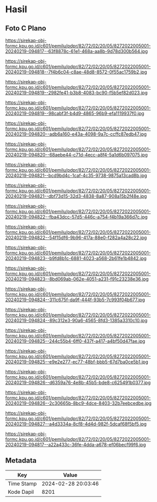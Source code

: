 # Hasil

## Foto C Plano

https://sirekap-obj-formc.kpu.go.id/c601/pemilu/pdpr/82/72/02/20/05/8272022005001-20240219-094817--63f8878c-61e1-468a-aa8b-9d78d300b564.jpg

https://sirekap-obj-formc.kpu.go.id/c601/pemilu/pdpr/82/72/02/20/05/8272022005001-20240219-094818--7f4b6c04-c8ae-48d8-8572-0f55ac1759b2.jpg

https://sirekap-obj-formc.kpu.go.id/c601/pemilu/pdpr/82/72/02/20/05/8272022005001-20240219-094819--2982fe41-b3b8-4083-bc90-f5b5ef82d023.jpg

https://sirekap-obj-formc.kpu.go.id/c601/pemilu/pdpr/82/72/02/20/05/8272022005001-20240219-094819--98cabf3f-b4d9-4865-96b9-efa1119937f0.jpg

https://sirekap-obj-formc.kpu.go.id/c601/pemilu/pdpr/82/72/02/20/05/8272022005001-20240219-094820--adb6a160-e43a-4098-9a7c-ccffc87edb47.jpg

https://sirekap-obj-formc.kpu.go.id/c601/pemilu/pdpr/82/72/02/20/05/8272022005001-20240219-094820--68aebe44-c71d-4ecc-a8f4-5a1d6b097075.jpg

https://sirekap-obj-formc.kpu.go.id/c601/pemilu/pdpr/82/72/02/20/05/8272022005001-20240219-094821--bcd9bd4c-1caf-4c35-9738-9875a13cad8b.jpg

https://sirekap-obj-formc.kpu.go.id/c601/pemilu/pdpr/82/72/02/20/05/8272022005001-20240219-094821--dbf73d15-32d3-4838-8a87-908a15b2f48e.jpg

https://sirekap-obj-formc.kpu.go.id/c601/pemilu/pdpr/82/72/02/20/05/8272022005001-20240219-094822--fba43dcc-57d5-446c-a754-f4b19a366d7c.jpg

https://sirekap-obj-formc.kpu.go.id/c601/pemilu/pdpr/82/72/02/20/05/8272022005001-20240219-094822--54f15df6-9b96-417a-88e0-f282a4a28c22.jpg

https://sirekap-obj-formc.kpu.go.id/c601/pemilu/pdpr/82/72/02/20/05/8272022005001-20240219-094823--b9fd8b1c-6881-4023-a568-2b61fe1b4842.jpg

https://sirekap-obj-formc.kpu.go.id/c601/pemilu/pdpr/82/72/02/20/05/8272022005001-20240219-094823--8bd069ab-062e-4051-a231-f91c23238e36.jpg

https://sirekap-obj-formc.kpu.go.id/c601/pemilu/pdpr/82/72/02/20/05/8272022005001-20240219-094824--311c675f-da9f-444f-93b5-7c993f04b677.jpg

https://sirekap-obj-formc.kpu.go.id/c601/pemilu/pdpr/82/72/02/20/05/8272022005001-20240219-094824--89c312e3-90a6-4565-8fd3-1385a3310c10.jpg

https://sirekap-obj-formc.kpu.go.id/c601/pemilu/pdpr/82/72/02/20/05/8272022005001-20240219-094825--244c55b4-6ff0-437f-a417-a4bf50d47fae.jpg

https://sirekap-obj-formc.kpu.go.id/c601/pemilu/pdpr/82/72/02/20/05/8272022005001-20240219-094825--e9e2e277-ec77-48bf-bbb5-67d7ba0ce5b1.jpg

https://sirekap-obj-formc.kpu.go.id/c601/pemilu/pdpr/82/72/02/20/05/8272022005001-20240219-094826--d6359a76-4e8b-45b5-bde8-c625491b0377.jpg

https://sirekap-obj-formc.kpu.go.id/c601/pemilu/pdpr/82/72/02/20/05/8272022005001-20240219-094826--2c30665b-8bc9-4dce-8403-32b7eebcedbe.jpg

https://sirekap-obj-formc.kpu.go.id/c601/pemilu/pdpr/82/72/02/20/05/8272022005001-20240219-094827--a4d3334a-8cf8-4d4d-982f-5dcaf68f5bf5.jpg

https://sirekap-obj-formc.kpu.go.id/c601/pemilu/pdpr/82/72/02/20/05/8272022005001-20240219-094817--a22a433c-36fe-4dda-a678-ef06becf99f6.jpg


## Metadata

| Key        | Value               |
| ---------- | ------------------- |
| Time Stamp | 2024-02-28 20:03:46 |
| Kode Dapil | 8201                |



